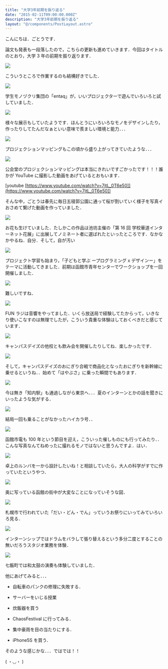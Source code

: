 ```yaml
---
title: "大学3年前期を振り返る"
date: "2015-02-11T09:00:00.000Z"
description: "大学3年前期を振り返る"
layout: "@/components/PostLayout.astro"
---
```


こんにちは．ごとうです．

論文も発表も一段落したので，こちらの更新も進めていきます．今回はタイトルのとおり，大学 3 年の前期を振り返ります．

![](https://cdn-images-1.medium.com/max/2000/0*UQTA9r7B_2EZcmeE.jpg)

こういうところで作業するのも結構好きでした．

![](https://cdn-images-1.medium.com/max/2000/0*TCRwz1qyjHrpy_a1.jpg)

学生モノヅクリ集団の「entaq」が，いいプロジェクターで遊んでいろいろと試していました．

![](https://cdn-images-1.medium.com/max/2000/0*16c82RXlv2DHDJ7H.jpg)

様々な展示もしていたようです．ほんとうにいろいろなモノをデザインしたり，作ったりしてたんだなぁといい意味で羨ましい環境と能力．．．

![](https://cdn-images-1.medium.com/max/2000/0*0tNibJiL6ti0CqS_.jpg)

プロジェクションマッピングもこの頃から盛り上がってきていたような．．．

![](https://cdn-images-1.medium.com/max/2000/0*vLXAkMGsMEkM3kAm.jpg)

公会堂のプロジェクションマッピングは本当にきれいですごかったです！！！誰かが YouTube に撮影した動画をあげているとおもいます．

[youtube [https://www.youtube.com/watch?v=7jtL_0T6e50]](https://www.youtube.com/watch?v=7jtL_0T6e50])

そんな中，ごとうは春先に毎日五稜郭公園に通って桜が割いていく様子を写真イおさめて繋げた動画を作っていました．

![](https://cdn-images-1.medium.com/max/2000/0*49P4BJKD_Fp943ws.jpg)

お花も生けていました．たしかこの作品は池坊主催の「第 16 回 学校華道インターネット花展」に出展してノミネート者に選ばれたといったところです．なかなかやるね．自分．そして，自が汚い

![](https://cdn-images-1.medium.com/max/2000/0*oCsOwYtFDhpjV7qw.jpg)

プロジェクト学習も始まり，「子どもと学ぶ ープログラミング x デザインー」をテーマに活動してきました．前期は函館市青年センターでワークショップを一回開催しました．

![](https://cdn-images-1.medium.com/max/2000/0*zg6qXB-a7AgubSTa.jpg)

難しいですね．

![](https://cdn-images-1.medium.com/max/2000/0*X5MFrjpkPINRrvXc.jpg)

FUN ラジは音響をやってました．いくら放送局で経験してたからって，いきなり使いこなすのは無理でしたが，こういう貴重な体験はしておくべきだと感じています．

![](https://cdn-images-1.medium.com/max/2000/0*zVBq6-anLqVovD52.jpg)

キャンパスデイズの他校とも飲み会を開催したりしてね．楽しかったです．

![](https://cdn-images-1.medium.com/max/2000/0*RTS7-mEW33ooXhnJ.jpg)

そして，キャンパスデイズのおにぎり合戦で商品化となったおにぎりを新幹線に乗せるというね．．始めて「はやぶさ」に乗った瞬間でもあります．

![](https://cdn-images-1.medium.com/max/2000/0*ASWk7mqhLz7kiXYN.jpg)

今は無き「知内駅」も通過しながら東京へ．．．夏のインターンとかの話を聞きにいったような気がする．

![](https://cdn-images-1.medium.com/max/2000/0*J1NkMX_NkBbopLWs.jpg)

結局一回も乗ることがなかったハイカラ号．．

![](https://cdn-images-1.medium.com/max/2000/0*UDwyeq55wkOivooI.jpg)

函館市電も 100 年という節目を迎え，こういった催しものにも行ってみたり．．こんな写真なんてねめったに撮れるモノではないと思うんですよ．はい．

![](https://cdn-images-1.medium.com/max/2000/0*_2F1ATtZqlqEmtFd.jpg)

卓上のルンバを一から設計したいね！と相談していたら，大人の科学がすでに作っていたというやつ．

![](https://cdn-images-1.medium.com/max/2000/0*XXN3oMluWZYuld2D.jpg)

奥に写っている函館の街中が大変なことになっていそうな図．

![](https://cdn-images-1.medium.com/max/2000/0*byX9t9j5upUaRM0j.jpg)

札幌市で行われていた「だい・どん・でん」っていうお祭りにいってみていろいろ見る．

![](https://cdn-images-1.medium.com/max/2000/0*v8ktF007n22zKCPl.jpg)

インターンシップではドラムをバラして張り替えるという多分二度とすることの無いだろうスタジオ業務を体験．

![](https://cdn-images-1.medium.com/max/2000/0*PS6ZAvdItu3G-k5_.jpg)

七飯町では和太鼓の演奏も体験していました．

他にあげてみると．．．

- 自転車のパンクの修理に失敗する．

- サーバーをいじる授業

- 炊飯器を買う

- ChaosFestival に行ってみる．

- 集中豪雨を目の当たりにする．

- iPhone5S を買う．

そのような感じかな．．．ではでは！！

( ・◡・ )
